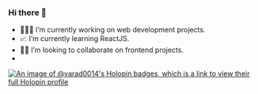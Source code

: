 ### Hi there 👋



- 🧑🏻‍💻 I’m currently working on web development projects.
- 📈 I’m currently learning ReactJS.
- 🤝🏻 I’m looking to collaborate on frontend projects.
- 

[![An image of @varad0014's Holopin badges, which is a link to view their full Holopin profile](https://holopin.me/varad0014)](https://holopin.io/@varad0014)
